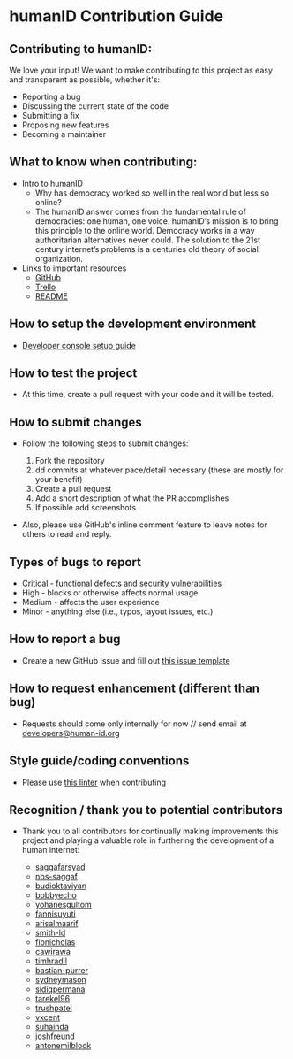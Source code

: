 # humanID Contribution Guide

## Contributing to humanID:

We love your input! We want to make contributing to this project as easy and transparent as possible, whether it's:

* Reporting a bug
* Discussing the current state of the code
* Submitting a fix
* Proposing new features
* Becoming a maintainer

## What to know when contributing:
* Intro to humanID
  * Why has democracy worked so well in the real world but less so online?
  * The humanID answer comes from the fundamental rule of democracies: one human, one voice. humanID’s mission is to bring this principle to the online world. Democracy works in a way authoritarian alternatives never could. The solution to the 21st century internet’s problems is a centuries old theory of social organization.
* Links to important resources
    * [GitHub](https://github.com/human-internet/)
    * [Trello](https://trello.com/b/hWkJbISF/tech-product-board)
    * [README](https://github.com/human-internet/humanid-weblogin/blob/master/README.md)

## How to setup the development environment
* [Developer console setup guide](https://docs.google.com/document/d/1SGv9dP-FeDGFRFfAEOY71F_eayFbKpzxEkt1g2Bi46Y/edit?usp=sharing)

## How to test the project
* At this time, create a pull request with your code and it will be tested.

## How to submit changes
* Follow the following steps to submit changes:

    1. Fork the repository
    2. dd commits at whatever pace/detail necessary (these are mostly for your benefit)
    3. Create a pull request
    4. Add a short description of what the PR accomplishes
    5. If possible add screenshots

* Also, please use GitHub's inline comment feature to leave notes for others to read and reply.

## Types of bugs to report
* Critical - functional defects and security vulnerabilities
* High - blocks or otherwise affects normal usage
* Medium - affects the user experience
* Minor - anything else (i.e., typos, layout issues, etc.)

## How to report a bug
* Create a new GitHub Issue and fill out [this issue template](https://github.com/human-internet/humanid-weblogin/blob/master/reporting-bugs.md)

## How to request enhancement (different than bug)
* Requests should come only internally for now // send email at developers@human-id.org

## Style guide/coding conventions
* Please use [this linter](https://github.com/FriendsOfPHP/PHP-CS-Fixer) when contributing

## Recognition / thank you to potential contributors
* Thank you to all contributors for continually making improvements this project and playing a valuable role in furthering the development of a human internet:

  * [saggafarsyad](https://github.com/saggafarsyad)
  * [nbs-saggaf](https://github.com/nbs-saggaf)
  * [budioktaviyan](https://github.com/budioktaviyan)
  * [bobbyecho](https://github.com/bobbyecho)
  * [yohanesgultom](https://github.com/yohanesgultom)
  * [fannisuyuti](https://github.com/fannisuyuti)
  * [arisalmaarif](https://github.com/arisalmaarif)
  * [smith-ld](https://github.com/smith-ld)
  * [fionicholas](https://github.com/fionicholas)
  * [cawirawa](https://github.com/cawirawa)
  * [timhradil](https://github.com/timhradil)
  * [bastian-purrer](https://github.com/bastian-purrer)
  * [sydneymason](https://github.com/sydneymason)
  * [sidiqpermana](https://github.com/sidiqpermana)
  * [tarekel96](https://github.com/tarekel96)
  * [trushpatel](https://github.com/trushpatel)
  * [vxcent](https://github.com/vxcent)
  * [suhainda](https://github.com/suhainda)
  * [joshfreund](https://github.com/joshfreund)
  * [antonemilblock](https://github.com/antonemilblock)
